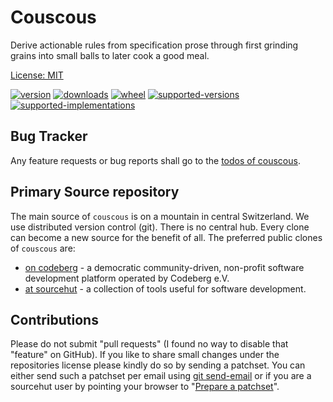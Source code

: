 # Couscous

Derive actionable rules from specification prose through first grinding grains into small balls to later cook a good meal.

[License: MIT](https://github.com/sthagen/couscous/blob/default/LICENSE)

[![version](https://img.shields.io/pypi/v/couscous.svg?style=flat)](https://pypi.python.org/pypi/couscous/)
[![downloads](https://pepy.tech/badge/couscous/month)](https://pepy.tech/project/couscous)
[![wheel](https://img.shields.io/pypi/wheel/couscous.svg?style=flat)](https://pypi.python.org/pypi/couscous/)
[![supported-versions](https://img.shields.io/pypi/pyversions/couscous.svg?style=flat)](https://pypi.python.org/pypi/couscous/)
[![supported-implementations](https://img.shields.io/pypi/implementation/couscous.svg?style=flat)](https://pypi.python.org/pypi/couscous/)

## Bug Tracker

Any feature requests or bug reports shall go to the [todos of couscous](https://todo.sr.ht/~sthagen/couscous).

## Primary Source repository

The main source of `couscous` is on a mountain in central Switzerland.
We use distributed version control (git).
There is no central hub.
Every clone can become a new source for the benefit of all.
The preferred public clones of `couscous` are:

* [on codeberg](https://codeberg.org/sthagen/couscous) - a democratic community-driven, non-profit software development platform operated by Codeberg e.V.
* [at sourcehut](https://git.sr.ht/~sthagen/couscous) - a collection of tools useful for software development.

## Contributions

Please do not submit "pull requests" (I found no way to disable that "feature" on GitHub).
If you like to share small changes under the repositories license please kindly do so by sending a patchset.
You can either send such a patchset per email using [git send-email](https://git-send-email.io) or 
if you are a sourcehut user by pointing your browser to "[Prepare a patchset](https://git.sr.ht/~sthagen/couscous/send-email)".
